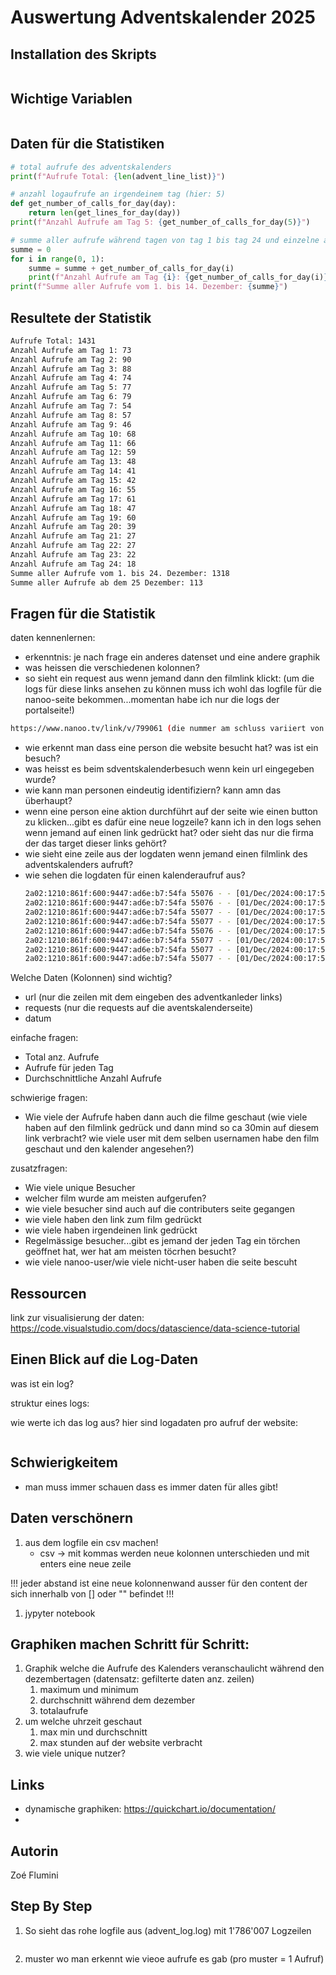 # Auswertung Adventskalender 2025

## Installation des Skripts
```bash
```

## Wichtige Variablen
```python
```

## Daten für die Statistiken

```python
# total aufrufe des adventskalenders 
print(f"Aufrufe Total: {len(advent_line_list)}")

# anzahl logaufrufe an irgendeinem tag (hier: 5)
def get_number_of_calls_for_day(day):
    return len(get_lines_for_day(day))
print(f"Anzahl Aufrufe am Tag 5: {get_number_of_calls_for_day(5)}")

# summe aller aufrufe während tagen von tag 1 bis tag 24 und einzelne aufrufe jeden tag
summe = 0
for i in range(0, 1):
    summe = summe + get_number_of_calls_for_day(i)
    print(f"Anzahl Aufrufe am Tag {i}: {get_number_of_calls_for_day(i)}")
print(f"Summe aller Aufrufe vom 1. bis 14. Dezember: {summe}")
```

## Resultete der Statistik
```bash
Aufrufe Total: 1431
Anzahl Aufrufe am Tag 1: 73
Anzahl Aufrufe am Tag 2: 90
Anzahl Aufrufe am Tag 3: 88
Anzahl Aufrufe am Tag 4: 74
Anzahl Aufrufe am Tag 5: 77
Anzahl Aufrufe am Tag 6: 79
Anzahl Aufrufe am Tag 7: 54
Anzahl Aufrufe am Tag 8: 57
Anzahl Aufrufe am Tag 9: 46
Anzahl Aufrufe am Tag 10: 68
Anzahl Aufrufe am Tag 11: 66
Anzahl Aufrufe am Tag 12: 59
Anzahl Aufrufe am Tag 13: 48
Anzahl Aufrufe am Tag 14: 41
Anzahl Aufrufe am Tag 15: 42
Anzahl Aufrufe am Tag 16: 55
Anzahl Aufrufe am Tag 17: 61
Anzahl Aufrufe am Tag 18: 47
Anzahl Aufrufe am Tag 19: 60
Anzahl Aufrufe am Tag 20: 39
Anzahl Aufrufe am Tag 21: 27
Anzahl Aufrufe am Tag 22: 27
Anzahl Aufrufe am Tag 23: 22
Anzahl Aufrufe am Tag 24: 18
Summe aller Aufrufe vom 1. bis 24. Dezember: 1318
Summe aller Aufrufe ab dem 25 Dezember: 113
```

## Fragen für die Statistik
daten kennenlernen:
- erkenntnis: je nach frage ein anderes datenset und eine andere graphik
- was heissen die verschiedenen kolonnen?
- so sieht ein request aus wenn jemand dann den filmlink klickt: (um die logs für diese links ansehen zu können muss ich wohl das logfile für die nanoo-seite bekommen...momentan habe ich nur die logs der portalseite!)
```bash
https://www.nanoo.tv/link/v/799061 (die nummer am schluss variiert von film zu film!)
```
- wie erkennt man dass eine person die website besucht hat? was ist ein besuch?
- was heisst es beim sdventskalenderbesuch wenn kein url eingegeben wurde?
- wie kann man personen eindeutig identifiziern? kann amn das überhaupt?
- wenn eine person eine aktion durchführt auf der seite wie einen button zu klicken...gibt es dafür eine neue logzeile? kann ich in den logs sehen wenn jemand auf einen link gedrückt hat? oder sieht das nur die firma der das target dieser links gehört?
- wie sieht eine zeile aus der logdaten wenn jemand einen filmlink des adventskalenders aufruft?
- wie sehen die logdaten für einen kalenderaufruf aus?
   ```bash
   2a02:1210:861f:600:9447:ad6e:b7:54fa 55076 - - [01/Dec/2024:00:17:51 +0100] "GET /adventskalender/slideshow.html HTTP/1.1" 200 9536 "https://www.nanoo.tv/" "Mozilla/5.0 (Macintosh; Intel Mac OS X 10_15_7) AppleWebKit/605.1.15 (KHTML, like Gecko) Version/18.1.1 Safari/605.1.15"
   2a02:1210:861f:600:9447:ad6e:b7:54fa 55076 - - [01/Dec/2024:00:17:51 +0100] "GET /adventskalender/slideshow.css HTTP/1.1" 200 7134 "https://portal.nanoo.tv/adventskalender/slideshow.html" "Mozilla/5.0 (Macintosh; Intel Mac OS X 10_15_7) AppleWebKit/605.1.15 (KHTML, like Gecko) Version/18.1.1 Safari/605.1.15"
   2a02:1210:861f:600:9447:ad6e:b7:54fa 55077 - - [01/Dec/2024:00:17:51 +0100] "GET /adventskalender/slideshow.js HTTP/1.1" 200 12672 "https://portal.nanoo.tv/adventskalender/slideshow.html" "Mozilla/5.0 (Macintosh; Intel Mac OS X 10_15_7) AppleWebKit/605.1.15 (KHTML, like Gecko) Version/18.1.1 Safari/605.1.15"
   2a02:1210:861f:600:9447:ad6e:b7:54fa 55077 - - [01/Dec/2024:00:17:51 +0100] "GET /adventskalender/Logo_werft22.png HTTP/1.1" 200 27224 "https://portal.nanoo.tv/adventskalender/slideshow.html" "Mozilla/5.0 (Macintosh; Intel Mac OS X 10_15_7) AppleWebKit/605.1.15 (KHTML, like Gecko) Version/18.1.1 Safari/605.1.15"
   2a02:1210:861f:600:9447:ad6e:b7:54fa 55076 - - [01/Dec/2024:00:17:51 +0100] "GET /adventskalender/Tree.png HTTP/1.1" 200 3493745 "https://portal.nanoo.tv/adventskalender/slideshow.html" "Mozilla/5.0 (Macintosh; Intel Mac OS X 10_15_7) AppleWebKit/605.1.15 (KHTML, like Gecko) Version/18.1.1 Safari/605.1.15"
   2a02:1210:861f:600:9447:ad6e:b7:54fa 55077 - - [01/Dec/2024:00:17:52 +0100] "GET /adventskalender/previous.png HTTP/1.1" 200 12052 "https://portal.nanoo.tv/adventskalender/slideshow.html" "Mozilla/5.0 (Macintosh; Intel Mac OS X 10_15_7) AppleWebKit/605.1.15 (KHTML, like Gecko) Version/18.1.1 Safari/605.1.15"
   2a02:1210:861f:600:9447:ad6e:b7:54fa 55077 - - [01/Dec/2024:00:17:52 +0100] "GET /adventskalender/weihnachtskranz.png HTTP/1.1" 200 75020 "https://portal.nanoo.tv/adventskalender/slideshow.html" "Mozilla/5.0 (Macintosh; Intel Mac OS X 10_15_7) AppleWebKit/605.1.15 (KHTML, like Gecko) Version/18.1.1 Safari/605.1.15"
   2a02:1210:861f:600:9447:ad6e:b7:54fa 55077 - - [01/Dec/2024:00:17:52 +0100] "GET /favicon.ico HTTP/1.1" 404 1460 "https://portal.nanoo.tv/adventskalender/slideshow.html" "Mozilla/5.0 (Macintosh; Intel Mac OS X 10_15_7) AppleWebKit/605.1.15 (KHTML, like Gecko) Version/18.1.1 Safari/605.1.15"
   ```

Welche Daten (Kolonnen) sind wichtig?
- url (nur die zeilen mit dem eingeben des adventkanleder links)
- requests (nur die requests auf die aventskalenderseite)
- datum

einfache fragen:
- Total anz. Aufrufe 
- Aufrufe für jeden Tag
- Durchschnittliche Anzahl Aufrufe

schwierige fragen:
- Wie viele der Aufrufe haben dann auch die filme geschaut (wie viele haben auf den filmlink gedrück und dann mind so ca 30min auf diesem link verbracht? wie viele user mit dem selben usernamen habe den film geschaut und den kalender angesehen?)

zusatzfragen:
- Wie viele unique Besucher
- welcher film wurde am meisten aufgerufen?
- wie viele besucher sind auch auf die contributers seite gegangen
- wie viele haben den link zum film gedrückt 
- wie viele haben irgendeinen link gedrückt
- Regelmässige besucher...gibt es jemand der jeden Tag ein törchen geöffnet hat, wer hat am meisten töcrhen besucht?
- wie viele nanoo-user/wie viele nicht-user haben die seite bescuht

## Ressourcen
link zur visualisierung der daten: https://code.visualstudio.com/docs/datascience/data-science-tutorial

## Einen Blick auf die Log-Daten
was ist ein log?

struktur eines logs:

wie werte ich das log aus?
hier sind logadaten pro aufruf der website:
```bash
```
## Schwierigkeitem
- man muss immer schauen dass es immer daten für alles gibt!

## Daten verschönern
1. aus dem logfile ein csv machen!
   - csv -> mit kommas werden neue kolonnen unterschieden und mit enters eine neue zeile

!!! jeder abstand ist eine neue kolonnenwand ausser für den content der sich innerhalb von [] oder "" befindet !!!

1. jypyter notebook

## Graphiken machen Schritt für Schritt:
1. Graphik welche die Aufrufe des Kalenders veranschaulicht während den dezembertagen (datensatz: gefilterte daten anz. zeilen)
   1. maximum und minimum
   2. durchschnitt während dem dezember
   3. totalaufrufe
2. um welche uhrzeit geschaut
   1. max min und durchschnitt
   2. max stunden auf der website verbracht
3. wie viele unique nutzer?

## Links
- dynamische graphiken: https://quickchart.io/documentation/ 
- 

## Autorin
Zoé Flumini






## Step By Step
1. So sieht das rohe logfile aus (advent_log.log) mit 1'786'007 Logzeilen
   ```log
   ```
2. muster wo man erkennt wie vieoe aufrufe es gab (pro muster = 1 Aufruf)